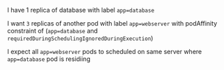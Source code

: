 I have 1 replica of database with label `app=database`  

I want `3` replicas of another pod with label `app=webserver` with podAffinity constraint of (`app=database` and `requiredDuringSchedulingIgnoredDuringExecution`)   

I expect all `app=webserver` pods to scheduled on same server where `app=database` pod is residiing
